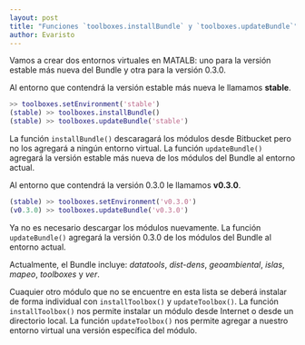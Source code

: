 ```yaml
---
layout: post
title: "Funciones `toolboxes.installBundle` y `toolboxes.updateBundle`"
author: Evaristo
---
```


Vamos a crear dos entornos virtuales en MATALB: uno para la versión estable más nueva del Bundle y otra para la versión 0.3.0.

Al entorno que contendrá la versión estable más nueva le llamamos **stable**.

```matlab
>> toolboxes.setEnvironment('stable')
(stable) >> toolboxes.installBundle()
(stable) >> toolboxes.updateBundle('stable')
```

La función `installBundle()` descaragará los módulos desde Bitbucket pero no los agregará a ningún entorno virtual. La función `updateBundle()` agregará la versión estable más nueva de los módulos del Bundle al entorno actual.

Al entorno que contendrá la versión 0.3.0 le llamamos **v0.3.0**.

```matlab
(stable) >> toolboxes.setEnvironment('v0.3.0')
(v0.3.0) >> toolboxes.updateBundle('v0.3.0')
```

Ya no es necesario descargar los módulos nuevamente. La función `updateBundle()` agregará la versión 0.3.0 de los módulos del Bundle al entorno actual.

Actualmente, el Bundle incluye: _datatools_, _dist-dens_, _geoambiental_, _islas_, _mapeo_, _toolboxes_ y _ver_.

Cuaquier otro módulo que no se encuentre en esta lista se deberá instalar de forma individual con `installToolbox()` y  `updateToolbox()`. La función `installToolbox()` nos permite instalar un módulo desde Internet o desde un directorio local. La función `updateToolbox()` nos permite agregar a nuestro entorno virtual una versión específica del módulo.
